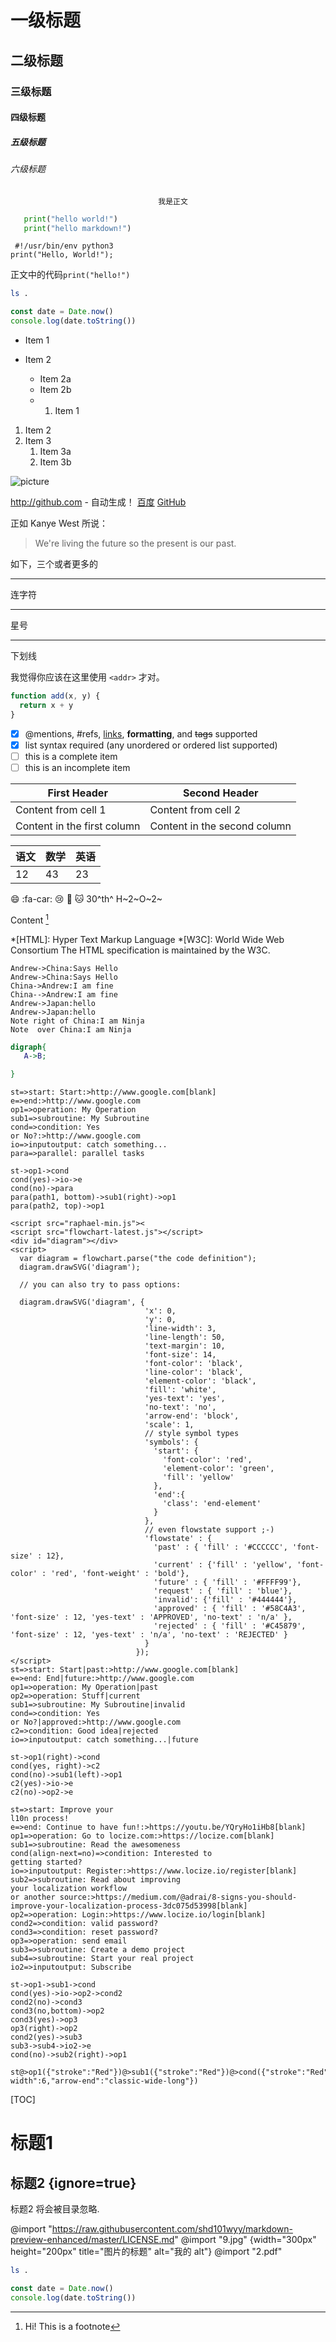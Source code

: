 <!-- 标题 -->

# 一级标题
## 二级标题
### 三级标题
#### 四级标题
##### 五级标题
###### 六级标题

<!-- 正文 -->
                                     我是正文
                                


<!-- 代码块 -->

```python
   print("hello world!")
   print("hello markdown!")
```
```python{.line-numbers}
 #!/usr/bin/env python3
print("Hello, World!");
```

<!-- 正文中代码 -->

正文中的代码``print("hello!")``


```bash {cmd=true}
ls .
```
```javascript {cmd="node"}
const date = Date.now()
console.log(date.toString())
```   
<!-- 无序列表 -->
* Item 1
* Item 2
  * Item 2a
  * Item 2b
  * 1. Item 1
  
   <!-- 有序列表 -->
1. Item 2
2. Item 3
   1. Item 3a
   2. Item 3b
 
 <!-- 图片 -->
 ![picture](9.jpg)
<!-- Format: ![Alt Text](url) -->

   <!-- 链接 -->
http://github.com - 自动生成！
[百度](http://www.baidu.com)
[GitHub](http://github.com)

<!-- 引用 -->
正如 Kanye West 所说：
> We're living the future so
> the present is our past.

<!-- 分隔符 -->
如下，三个或者更多的

---
连字符
***
星号
___
下划线

<!-- 行内代码 -->
我觉得你应该在这里使用
`<addr>` 才对。

<!-- 代码行数 -->
```javascript {.line-numbers}
function add(x, y) {
  return x + y
}
```
 
 <!-- 任务列表 -->
- [x] @mentions, #refs, [links](), **formatting**, and <del>tags</del> supported
- [x] list syntax required (any unordered or ordered list supported)
- [ ] this is a complete item
- [ ] this is an incomplete item
   
<!-- 表格 -->
First Header | Second Header
------------ | -------------
Content from cell 1 | Content from cell 2
Content in the first column | Content in the second column

语文 |  数学 |  英语
-----| ------| -----|
12 |43|23 

:smile: 
:fa-car:
:cry:
:dog:
:cat:
30^th^
H~2~O~2~


Content [^1]
[^1]: Hi! This is a footnote

*[HTML]: Hyper Text Markup Language
*[W3C]:  World Wide Web Consortium
The HTML specification
is maintained by the W3C.

```sequence {theme="hand"}
Andrew->China:Says Hello
Andrew->China:Says Hello
China->Andrew:I am fine
China-->Andrew:I am fine
Andrew->Japan:hello
Andrew->Japan:hello
Note right of China:I am Ninja
Note  over China:I am Ninja
```
```dot
digraph{
   A->B;

}
```
```flow
st=>start: Start:>http://www.google.com[blank]
e=>end:>http://www.google.com
op1=>operation: My Operation
sub1=>subroutine: My Subroutine
cond=>condition: Yes
or No?:>http://www.google.com
io=>inputoutput: catch something...
para=>parallel: parallel tasks

st->op1->cond
cond(yes)->io->e
cond(no)->para
para(path1, bottom)->sub1(right)->op1
para(path2, top)->op1
```

```flow
<script src="raphael-min.js"><
<script src="flowchart-latest.js"></script>
<div id="diagram"></div>
<script>
  var diagram = flowchart.parse("the code definition");
  diagram.drawSVG('diagram');

  // you can also try to pass options:

  diagram.drawSVG('diagram', {
                              'x': 0,
                              'y': 0,
                              'line-width': 3,
                              'line-length': 50,
                              'text-margin': 10,
                              'font-size': 14,
                              'font-color': 'black',
                              'line-color': 'black',
                              'element-color': 'black',
                              'fill': 'white',
                              'yes-text': 'yes',
                              'no-text': 'no',
                              'arrow-end': 'block',
                              'scale': 1,
                              // style symbol types
                              'symbols': {
                                'start': {
                                  'font-color': 'red',
                                  'element-color': 'green',
                                  'fill': 'yellow'
                                },
                                'end':{
                                  'class': 'end-element'
                                }
                              },
                              // even flowstate support ;-)
                              'flowstate' : {
                                'past' : { 'fill' : '#CCCCCC', 'font-size' : 12},
                                'current' : {'fill' : 'yellow', 'font-color' : 'red', 'font-weight' : 'bold'},
                                'future' : { 'fill' : '#FFFF99'},
                                'request' : { 'fill' : 'blue'},
                                'invalid': {'fill' : '#444444'},
                                'approved' : { 'fill' : '#58C4A3', 'font-size' : 12, 'yes-text' : 'APPROVED', 'no-text' : 'n/a' },
                                'rejected' : { 'fill' : '#C45879', 'font-size' : 12, 'yes-text' : 'n/a', 'no-text' : 'REJECTED' }
                              }
                            });
</script>
st=>start: Start|past:>http://www.google.com[blank]
e=>end: End|future:>http://www.google.com
op1=>operation: My Operation|past
op2=>operation: Stuff|current
sub1=>subroutine: My Subroutine|invalid
cond=>condition: Yes
or No?|approved:>http://www.google.com
c2=>condition: Good idea|rejected
io=>inputoutput: catch something...|future

st->op1(right)->cond
cond(yes, right)->c2
cond(no)->sub1(left)->op1
c2(yes)->io->e
c2(no)->op2->e
```


```flow
st=>start: Improve your
l10n process!
e=>end: Continue to have fun!:>https://youtu.be/YQryHo1iHb8[blank]
op1=>operation: Go to locize.com:>https://locize.com[blank]
sub1=>subroutine: Read the awesomeness
cond(align-next=no)=>condition: Interested to
getting started?
io=>inputoutput: Register:>https://www.locize.io/register[blank]
sub2=>subroutine: Read about improving
your localization workflow
or another source:>https://medium.com/@adrai/8-signs-you-should-improve-your-localization-process-3dc075d53998[blank]
op2=>operation: Login:>https://www.locize.io/login[blank]
cond2=>condition: valid password?
cond3=>condition: reset password?
op3=>operation: send email
sub3=>subroutine: Create a demo project
sub4=>subroutine: Start your real project
io2=>inputoutput: Subscribe

st->op1->sub1->cond
cond(yes)->io->op2->cond2
cond2(no)->cond3
cond3(no,bottom)->op2
cond3(yes)->op3
op3(right)->op2
cond2(yes)->sub3
sub3->sub4->io2->e
cond(no)->sub2(right)->op1

st@>op1({"stroke":"Red"})@>sub1({"stroke":"Red"})@>cond({"stroke":"Red"})@>io({"stroke":"Red"})@>op2({"stroke":"Red"})@>cond2({"stroke":"Red"})@>sub3({"stroke":"Red"})@>sub4({"stroke":"Red"})@>io2({"stroke":"Red"})@>e({"stroke":"Red","stroke-width":6,"arrow-end":"classic-wide-long"})
```



[TOC]
# 标题1
## 标题2 {ignore=true}
标题2 将会被目录忽略.

<!-- ---
toc:
  depth_from: 1
  depth_to: 6
  ordered: false
---  -->

@import "https://raw.githubusercontent.com/shd101wyy/markdown-preview-enhanced/master/LICENSE.md"
@import "9.jpg" {width="300px" height="200px" title="图片的标题" alt="我的 alt"}
@import "2.pdf"

```bash {cmd=true}
ls .
```

```javascript {cmd="node"}
const date = Date.now()
console.log(date.toString())
```   

